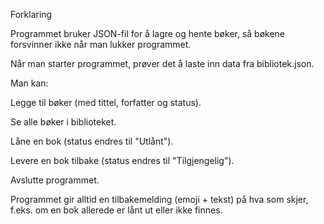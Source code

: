 Forklaring

Programmet bruker JSON-fil for å lagre og hente bøker, så bøkene forsvinner ikke når man lukker programmet.

Når man starter programmet, prøver det å laste inn data fra bibliotek.json.

Man kan:

Legge til bøker (med tittel, forfatter og status).

Se alle bøker i biblioteket.

Låne en bok (status endres til "Utlånt").

Levere en bok tilbake (status endres til "Tilgjengelig").

Avslutte programmet.

Programmet gir alltid en tilbakemelding (emoji + tekst) på hva som skjer, f.eks. om en bok allerede er lånt ut eller ikke finnes.
